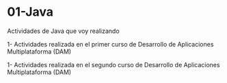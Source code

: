 # 01-Java
Actividades de Java que voy realizando

1- Actividades realizada en el primer curso de Desarrollo de Aplicaciones Multiplataforma (DAM)

1- Actividades realizada en el segundo curso de Desarrollo de Aplicaciones Multiplataforma (DAM)

